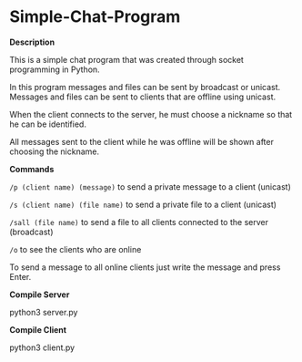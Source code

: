 # Simple-Chat-Program
**Description**

This is a simple chat program that was created through socket programming in Python.

In this program messages and files can be sent by broadcast or unicast. 
Messages and files can be sent to clients that are offline using unicast.

When the client connects to the server, he must choose a nickname so that he can be identified.

All messages sent to the client while he was offline will be shown after choosing the nickname.

**Commands**

`/p (client name) (message)` to send a private message to a client (unicast)

`/s (client name) (file name)` to send a private file to a client (unicast)

`/sall (file name)` to send a file to all clients connected to the server (broadcast)

`/o` to see the clients who are online 

To send a message to all online clients just write the message and press Enter.

**Compile Server**

python3 server.py

**Compile Client**

python3 client.py
